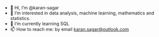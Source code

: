- 👋 Hi, I’m @karan-sagar
- 👀 I’m interested in data analysis, machine learning, mathematics and statistics. 
- 🌱 I’m currently learning SQL
- 📫 How to reach me: by email karan.sagar@outlook.com

<!---
karan-sagar/karan-sagar is a ✨ special ✨ repository because its `README.md` (this file) appears on your GitHub profile.
You can click the Preview link to take a look at your changes.
--->
